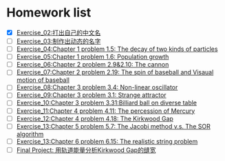 # Homework list
- [x] [Exercise_02:打出自己的中文名](https://github.com/wzrwisdom/compuational_physics_N2015301020068/tree/master/Exercise_02)
- [ ] [Exercise_03:制作出动态的名字](https://github.com/wzrwisdom/compuational_physics_N2015301020068/tree/master/Exercise_03)
- [ ] [Exercise_04:Chapter 1 problem 1.5: The decay of two kinds of particles]()
- [ ] [Exercise_05:Chapter 1 problem 1.6: Population growth]()
- [ ] [Exercise_06:Chapter 2 problem 2.9&2.10: The cannon]()
- [ ] [Exercise_07:Chapter 2 problem 2.19: The spin of baseball and Visaual motion of baseball]()
- [ ] [Exercise_08:Chapter 3 problem 3.4: Non-linear oscillator]()
- [ ] [Exercise_09:Chapter 3 problem 3.1: Strange attractor]()
- [ ] [Exercise_10:Chapter 3 problem 3.31:Billiard ball on diverse table]()
- [ ] [Exercise_11:Chapter 4 problem 4.11: The percession of Mercury]()
- [ ] [Exercise_12:Chapter 4 problem 4.18: The Kirkwood Gap]()
- [ ] [Exercise_13:Chapter 5 problem 5.7: The Jacobi method v.s. The SOR algorithm]()
- [ ] [Exercise_13:Chapter 6 problem 6.15: The realistic string problem]()
- [ ] [Final Project: 用轨道能量分析Kirkwood Gap的缝宽]()
